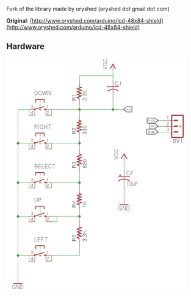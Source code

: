 Fork of the library made by oryshed (oryshed dot gmail dot com)

**Original**: [http://www.oryshed.com/arduino/lcd-48x84-shield](http://www.oryshed.com/arduino/lcd-48x84-shield)



## Hardware

![alt tag](https://github.com/kr4fty/AnalogKeyPad/blob/master/Eagle%20PCB/AnalogKeyPad.png)
